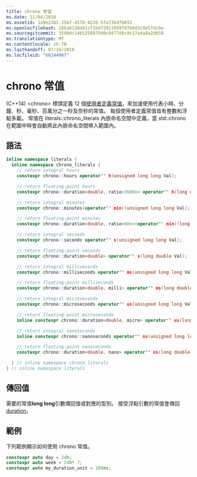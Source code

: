 ```yaml
---
title: chrono 常值
ms.date: 11/04/2016
ms.assetid: 1a9e23b1-256f-4570-8226-5fa7364fb032
ms.openlocfilehash: 28ba8138d41cf1bd72911959f07b0d3c9e5fdc0e
ms.sourcegitcommit: 3590dc146525807500c0477d6c9c17a4a8a2d658
ms.translationtype: MT
ms.contentlocale: zh-TW
ms.lasthandoff: 07/16/2019
ms.locfileid: "68244907"
---
```

# <a name="chrono-literals"></a>chrono 常值

(C++14) \<chrono> 標頭定義 12 個[使用者定義常值](../cpp/user-defined-literals-cpp.md)，來加速使用代表小時、分鐘、秒、毫秒、百萬分之一秒及奈秒的常值。 每個使用者定義常值皆有整數和浮點多載。 常值在 literals::chrono_literals 內嵌命名空間中定義，當 std::chrono 在範圍中時會自動將此內嵌命名空間帶入範圍內。

## <a name="syntax"></a>語法

```cpp
inline namespace literals {
  inline namespace chrono_literals {
    // return integral hours
    constexpr chrono::hours operator"" h(unsigned long long Val);

    // return floating-point hours
    constexpr chrono::duration<double, ratio<3600>> operator"" h(long double Val);

    // return integral minutes
    constexpr chrono::minutes(operator"" min)(unsigned long long Val);

    // return floating-point minutes
    constexpr chrono::duration<double, ratio<60>>(operator"" min)(long double Val);

    // return integral seconds
    constexpr chrono::seconds operator"" s(unsigned long long Val);

    // return floating-point seconds
    constexpr chrono::duration<double> operator"" s(long double Val);

    // return integral milliseconds
    constexpr chrono::milliseconds operator"" ms(unsigned long long Val);

    // return floating-point milliseconds
    constexpr chrono::duration<double, milli> operator"" ms(long double Val);

    // return integral microseconds
    constexpr chrono::microseconds operator"" us(unsigned long long Val);

    // return floating-point microseconds
    inline constexpr chrono::duration<double, micro> operator"" us(long double Val);

    // return integral nanoseconds
    inline constexpr chrono::nanoseconds operator"" ns(unsigned long long Val);

    // return floating-point nanoseconds
    constexpr chrono::duration<double, nano> operator"" ns(long double Val);

  } // inline namespace chrono_literals
} // inline namespace literals
```

## <a name="return-value"></a>傳回值

需要的常值**long long**引數傳回值或對應的型別。 接受浮點引數的常值會傳回 [duration](../standard-library/duration-class.md)。

## <a name="example"></a>範例

下列範例顯示如何使用 chrono 常值。

```cpp
constexpr auto day = 24h;
constexpr auto week = 24h* 7;
constexpr auto my_duration_unit = 108ms;
```
